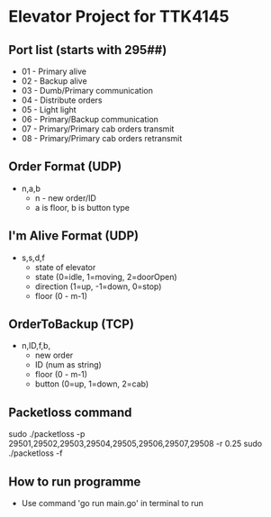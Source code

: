 # Elevator Project for TTK4145

## Port list (starts with 295##)
- 01 - Primary alive
- 02 - Backup alive
- 03 - Dumb/Primary communication
- 04 - Distribute orders
- 05 - Light light
- 06 - Primary/Backup communication
- 07 - Primary/Primary cab orders transmit
- 08 - Primary/Primary cab orders retransmit


## Order Format (UDP)
- n,a,b
    - n - new order/ID
    - a is floor, b is button type

## I'm Alive Format (UDP)
- s,s,d,f
    - state of elevator
    - state (0=idle, 1=moving, 2=doorOpen)
    - direction (1=up, -1=down, 0=stop)
    - floor (0 - m-1)

## OrderToBackup (TCP)
- n,ID,f,b,
    - new order
    - ID (num as string)
    - floor (0 - m-1)
    - button (0=up, 1=down, 2=cab)
## Packetloss command
sudo ./packetloss -p 29501,29502,29503,29504,29505,29506,29507,29508 -r 0.25
sudo ./packetloss -f

## How to run programme
- Use command 'go run main.go' in terminal to run